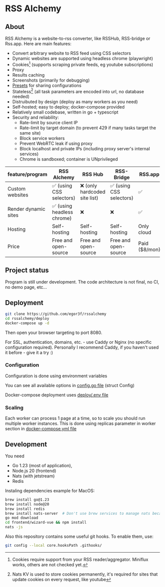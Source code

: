 # RSS Alchemy

## About

RSS Alchemy is a website-to-rss converter, like RSSHub, RSS-bridge or Rss.app. Here are main features:

- Convert arbitrary website to RSS feed using CSS selectors
- Dynamic websites are supported using headless chrome (playwright)
- Cookies[^1] (supports scraping private feeds, eg youtube subscriptions)
- Proxy
- Results caching
- Screenshots (primarily for debugging)
- [Presets](presets) for sharing configurations
- Stateless[^2] (all task parameters are encoded into url, no database needed)
- Distruibuted by design (deploy as many workers as you need)
- Self-hosted; easy to deploy; docker-compose provided
- Relatively small codebase, written in go + typescript
- Security and reliability:
  - Rate-limit by source client IP
  - Rate-limit by target domain (to prevent 429 if many tasks target the same site)
  - Block service workers
  - Prevent WebRTC leak if using proxy
  - Block localhost and private IPs (including proxy server's internal services)
  - Chrome is sandboxed; container is UNprivileged

[^1]: Cookies require support from your RSS reader/aggregator. Miniflux works, others are not checked yet.
[^2]: Nats KV is used to store cookies permanently, it's required for sites that update cookies on every request, like
youtube

| feature/program      | RSS Alchemy               | RSS Hub                      | RSS-Bridge              | RSS.app       |
|----------------------|---------------------------|------------------------------|-------------------------|---------------|
| Custom websites      | ✅ (using CSS selectors)   | ❌ (only hardcoded site list) | ✅ (using CSS selectors) | ✅             |
| Render dynamic sites | ✅ (using headless chrome) | ❌                            | ❌                       | ✅             |
| Hosting              | Self-hosting              | Self-hosting                 | Self-hosting            | Only cloud    |
| Price                | Free and open-source      | Free and open-source         | Free and open-source    | Paid ($8/mon) |

## Project status

Program is still under development. The code architecture is not final, no CI, no demo page, etc...

## Deployment

```bash
git clone https://github.com/egor3f/rssalchemy
cd rssalchemy/deploy
docker-compose up -d
```

Then open your browser targeting to port 8080.

For SSL, authentication, domains, etc. - use Caddy or Nginx (no specific configuration required). Personally I recommend Caddy, if you haven't used it before - give it a try :)

### Configuration

Configuration is done using environment variables

You can see all available options in [config.go file](internal/config/config.go) (struct Config)

Docker-compose deployment uses [deploy/.env file](deploy/.env)

### Scaling

Each worker can process 1 page at a time, so to scale you should run multiple worker instances. This is done using replicas parameter in worker section in [docker-compose.yml file](deploy/docker-compose.yml)

## Development

You need 
- Go 1.23 (most of application), 
- Node.js 20 (frontend)
- Nats (with jetstream)
- Redis

Instaling dependencies example for MacOS:

```bash
brew install go@1.23
brew install node@20
brew install redis
brew install nats-server  # Don't use brew services to manage nats because it lacks config support
go mod download
cd frontend/wizard-vue && npm install
nats -js
```

Also this repository contains some useful git hooks. To enable them, use:
```bash
git config --local core.hooksPath .githooks/
```
